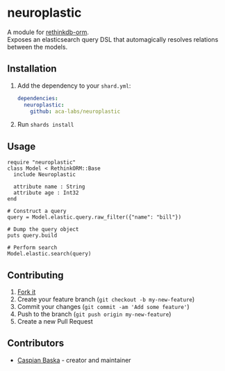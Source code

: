 # neuroplastic

A module for [rethinkdb-orm](https://github.com/spider-gazelle/rethinkdb-orm).<br>
Exposes an elasticsearch query DSL that automagically resolves relations between the models.

## Installation

1. Add the dependency to your `shard.yml`:

   ```yaml
   dependencies:
     neuroplastic:
       github: aca-labs/neuroplastic
   ```

2. Run `shards install`

## Usage

```crystal
require "neuroplastic"
class Model < RethinkORM::Base
  include Neuroplastic

  attribute name : String
  attribute age : Int32
end

# Construct a query
query = Model.elastic.query.raw_filter({"name": "bill"}) 

# Dump the query object
puts query.build

# Perform search
Model.elastic.search(query)
```

## Contributing

1. [Fork it](<https://github.com/aca-labs/neuroplastic/fork>)
2. Create your feature branch (`git checkout -b my-new-feature`)
3. Commit your changes (`git commit -am 'Add some feature'`)
4. Push to the branch (`git push origin my-new-feature`)
5. Create a new Pull Request

## Contributors

- [Caspian Baska](https://github.com/Caspiano) - creator and maintainer
